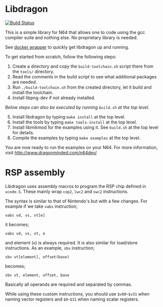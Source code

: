 # Libdragon

[![Build Status](https://travis-ci.org/DragonMinded/libdragon.svg?branch=trunk)](https://travis-ci.org/DragonMinded/libdragon)

This is a simple library for N64 that allows one to code using the gcc compiler suite and nothing else. No proprietary library is needed.

See [docker wrapper](https://github.com/anacierdem/libdragon-docker) to quickly get libdragon up and running.

To get started from scratch, follow the following steps:

1. Create a directory and copy the `build-toolchain.sh` script there from the `tools/` directory.
2. Read the comments in the build script to see what additional packages are needed.
3. Run `./build-toolchain.sh` from the created directory, let it build and install the toolchain.
4. Install libpng-dev if not already installed.

*Below steps can also be executed by running `build.sh` at the top level.*

5. Install libdragon by typing `make install` at the top level.
6. Install the tools by typing `make tools-install` at the top level.
7. Install libmikmod for the examples using it. See `build.sh` at the top level for details.
8. Compile the examples by typing `make examples` at the top level.

You are now ready to run the examples on your N64.
For more information, visit http://www.dragonminded.com/n64dev/

# RSP assembly

Libdragon uses assembly macros to program the RSP chip defined in `ucode.S`. These mainly wrap `cop2`, `lwc2` and `swc2` instructions.

The syntax is similar to that of Nintendo's but with a few changes. For example if we take `vabs` instruction;

    vabs vd, vs, vt[e]

it becomes;

    vabs vd, vs, vt, e

and element (`e`) is always required. It is also similar for load/store instructions. As an example, `sbv` instruction;

    sbv vt[element], offset(base)

becomes;

    sbv vt, element, offset, base

Basically all operands are required and separated by commas.

While using these custom instructions, you should use `$v00`-`$v31` when naming vector registers and `$0`-`$31` when naming scalar registers.
